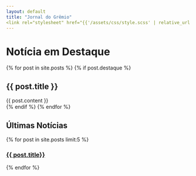 ```yaml
--- 
layout: default 
title: "Jornal do Grêmio"
<link rel="stylesheet" href="{{'/assets/css/style.scss' | relative_url }}"> 
---
```


 <h1>Notícia em Destaque</h1> 
{% for post in site.posts %}
  {% if post.destaque %} 
<article> <h2>{{ post.title }}</h2> 
{{ post.content }}
    </article> 
{% endif %} 
{% endfor %} 
<h2>Últimas Notícias</h2> 
{% for post in site.posts limit:5 %}
  <h3><a href="{{ post.url }}">
{{ post.title}}
</a></h3>
{% endfor %}
